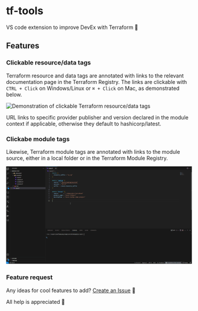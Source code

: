 # tf-tools

VS code extension to improve DevEx with Terraform 🚀

## Features

### Clickable resource/data tags

Terraform resource and data tags are annotated with links to the relevant documentation page in the Terraform Registry. The links are clickable with `CTRL + Click` on Windows/Linux or `⌘ + Click` on Mac, as demonstrated below.

![Demonstration of clickable Terraform resource/data tags](https://github.com/steffanmartin/tf-tools/raw/main/media/tf-resource-links-demo.gif)

URL links to specific provider publisher and version declared in the module context if applicable, otherwise they default to hashicorp/latest.

### Clickabe module tags

Likewise, Terraform module tags are annotated with links to the module source, either in a local folder or in the Terraform Module Registry.

![Demonstration of clickable Terraform module tags](https://github.com/steffanmartin/tf-tools/raw/main/media/tf-module-links-demo.gif)

### Feature request

Any ideas for cool features to add? [Create an Issue](https://github.com/steffanmartin/tf-tools/issues/new) 📝

All help is appreciated 🙏